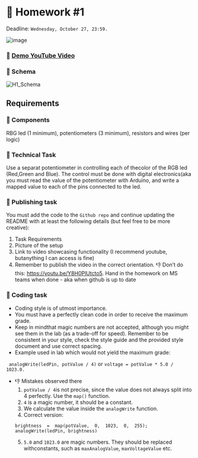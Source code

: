 
# :partying_face:	 Homework #1 
Deadline: ```Wednesday, October 27, 23:59.```

![image](https://user-images.githubusercontent.com/61749814/138553445-86d2af5d-c8ac-44bf-948a-eb28f48fc7e9.png)

### :eyes: [Demo YouTube Video](https://youtu.be/oWc1z4h_uSw)

### :eyes: Schema
![H1_Schema](https://user-images.githubusercontent.com/61749814/138553021-bae9912e-a7ee-4cd0-addc-80ab99e3daa8.png)

## Requirements

### :maple_leaf: Components 
RBG led (1 minimum), potentiometers (3 minimum), resistors and wires (per logic)

### :maple_leaf: Technical Task 
Use a separat potentiometer in controlling each of thecolor of the RGB led (Red,Green and Blue). The control must be done with digital electronics(aka you must read the value of the potentiometer with Arduino, and write a mapped value to each of the pins connected to the led.

### :maple_leaf: Publishing task
You must add the code to the ```Github repo``` and continue updating the README with at least the following details (but feel free to be more creative):
  1.  Task Requirements
  2.  Picture of the setup
  3.  Link to video showcasing functionality (I recommend youtube,  butanything I can access is fine)
  4.  Remember to publish the video in the correct orientation. :thumbsdown: Don’t do this:  https://youtu.be/Y8H0PlUtcto5. Hand in the homework on MS teams when done - aka when github is up to date

### :maple_leaf: Coding task
- Coding style is of utmost importance. 
- You must have a perfectly clean code in order to receive the maximum grade. 
- Keep in mindthat magic numbers are not accepted, although you might see them in the lab (as a trade-off for speed). Remember to be consistent in your style, check  the  style  guide  and  the  provided  style  document  and  use  correct spacing. 
- Example used in lab which would not yield the maximum grade:  

``` analogWrite(ledPin, potValue / 4)``` or ```voltage = potValue * 5.0 / 1023.0.```

- :thumbsdown: Mistakes observed there
    1.  ```potValue / 4```is not precise, since the value does not always split into 4 perfectly.  Use the ```map()``` function.
    2.  ```4``` is a magic number, it should be a constant.
    3.  We calculate the value inside the ```analogWrite``` function.
    4.  Correct  version: 
    ```
    brightness  =  map(potValue,  0,  1023,  0,  255);
    analogWrite(ledPin, brightness)
    ```
    5.  ```5.0```  and  ```1023.0```  are  magic  numbers.   They  should  be  replaced  withconstants, such as ```maxAnalogValue```, ```maxVoltageValue``` etc.
